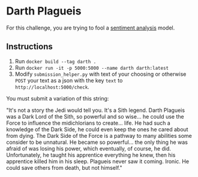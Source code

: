 # Darth Plagueis

For this challenge, you are trying to fool a [sentiment analysis](https://en.wikipedia.org/wiki/Sentiment_analysis) model. 

## Instructions
1. Run `docker build --tag darth .`
2. Run `docker run -it -p 5000:5000 --name darth darth:latest`
3. Modify `submission_helper.py` with text of your choosing or otherwise `POST` your text as a json with the key `text` to `http://localhost:5000/check`.

You must submit a variation of this string:

"It's not a story the Jedi would tell you. It's a Sith legend. Darth Plagueis was a Dark Lord of the Sith, so powerful and so wise... he could use the Force to influence the midichlorians to create... life. He had such a knowledge of the Dark Side, he could even keep the ones he cared about from dying. The Dark Side of the Force is a pathway to many abilities some consider to be unnatural. He became so powerful... the only thing he was afraid of was losing his power, which eventually, of course, he did. Unfortunately, he taught his apprentice everything he knew, then his apprentice killed him in his sleep. Plagueis never saw it coming. Ironic. He could save others from death, but not himself."
